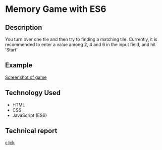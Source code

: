 # Memory Game with ES6

## Description

You turn over one tile and then try to finding a matching tile. Currently, it is recommended to enter a value among 2, 4 and 6 in the input field, and hit 'Start'

## Example

[Screenshot of game](https://github.com/AprilLee11/memory_es5/blob/master/memorygame.png)

## Technology Used

- HTML
- CSS
- JavaScript (ES6)

## Technical report

[click](https://medium.com/@mikyung.lee11/memory-game-with-javascript-es6-c9f32e1e49e0)
